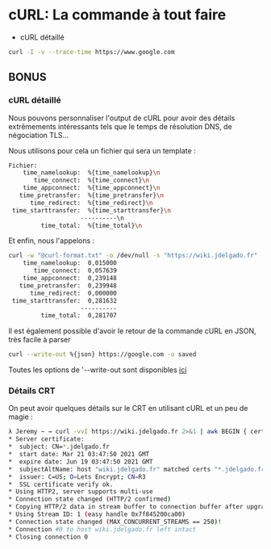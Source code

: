 # cURL: La commande à tout faire

  * cURL détaillé

```bash
curl -I -v --trace-time https://www.google.com
```

## BONUS

### cURL détaillé

Nous pouvons personnaliser l'output de cURL pour avoir des détails
extrêmements intéressants tels que le temps de résolution DNS, de
négociation TLS...

Nous utilisons pour cela un fichier qui sera un template :

```bash
Fichier:
    time_namelookup:  %{time_namelookup}\n
       time_connect:  %{time_connect}\n
    time_appconnect:  %{time_appconnect}\n
   time_pretransfer:  %{time_pretransfer}\n
      time_redirect:  %{time_redirect}\n
 time_starttransfer:  %{time_starttransfer}\n
                    ----------\n
         time_total:  %{time_total}\n
```

Et enfin, nous l'appelons :

```bash
curl -w "@curl-format.txt" -o /dev/null -s "https://wiki.jdelgado.fr"
    time_namelookup:  0,015000
       time_connect:  0,057639
    time_appconnect:  0,239148
   time_pretransfer:  0,239948
      time_redirect:  0,000000
 time_starttransfer:  0,281632
                    ----------
         time_total:  0,281707
```

Il est également possible d'avoir le retour de la commande cURL en
JSON, très facile à parser

```bash
curl --write-out %{json} https://google.com -o saved
```

Toutes les options de '--write-out sont disponibles
[ici](https://curl.se/docs/manpage.html#-w)

### Détails CRT

On peut avoir quelques détails sur le CRT en utilisant cURL et un peu de
magie :

```bash
λ Jeremy ~ → curl -vvI https://wiki.jdelgado.fr 2>&1 | awk BEGIN { cert=0 } /^'* Server certificate:/ { cert=1 } /^'*/ { if (cert) print }
* Server certificate:
*  subject: CN=*.jdelgado.fr
*  start date: Mar 21 03:47:50 2021 GMT
*  expire date: Jun 19 03:47:50 2021 GMT
*  subjectAltName: host "wiki.jdelgado.fr" matched certs "*.jdelgado.fr"
*  issuer: C=US; O=Lets Encrypt; CN=R3
*  SSL certificate verify ok.
* Using HTTP2, server supports multi-use
* Connection state changed (HTTP/2 confirmed)
* Copying HTTP/2 data in stream buffer to connection buffer after upgrade: len=0
* Using Stream ID: 1 (easy handle 0x7f845200ca00)
* Connection state changed (MAX_CONCURRENT_STREAMS == 250)!
* Connection #0 to host wiki.jdelgado.fr left intact
* Closing connection 0

```
